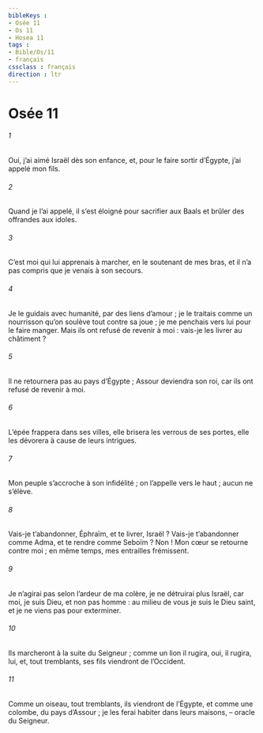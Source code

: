 ```yaml
---
bibleKeys : 
- Osée 11
- Os 11
- Hosea 11
tags : 
- Bible/Os/11
- français
cssclass : français
direction : ltr
---
```


# Osée 11

###### 1
Oui, j’ai aimé Israël dès son enfance,
et, pour le faire sortir d’Égypte, j’ai appelé mon fils.
###### 2
Quand je l’ai appelé,
il s’est éloigné pour sacrifier aux Baals
et brûler des offrandes aux idoles.
###### 3
C’est moi qui lui apprenais à marcher,
en le soutenant de mes bras,
et il n’a pas compris que je venais à son secours.
###### 4
Je le guidais avec humanité,
par des liens d’amour ;
je le traitais comme un nourrisson
qu’on soulève tout contre sa joue ;
je me penchais vers lui pour le faire manger.
Mais ils ont refusé de revenir à moi :
vais-je les livrer au châtiment ?
###### 5
Il ne retournera pas au pays d’Égypte ;
Assour deviendra son roi,
car ils ont refusé de revenir à moi.
###### 6
L’épée frappera dans ses villes,
elle brisera les verrous de ses portes,
elle les dévorera à cause de leurs intrigues.
###### 7
Mon peuple s’accroche à son infidélité ;
on l’appelle vers le haut ;
aucun ne s’élève.
###### 8
Vais-je t’abandonner, Éphraïm,
et te livrer, Israël ?
Vais-je t’abandonner comme Adma,
et te rendre comme Seboïm ?
Non ! Mon cœur se retourne contre moi ;
en même temps, mes entrailles frémissent.
###### 9
Je n’agirai pas selon l’ardeur de ma colère,
je ne détruirai plus Israël,
car moi, je suis Dieu, et non pas homme :
au milieu de vous je suis le Dieu saint,
et je ne viens pas pour exterminer.
###### 10
Ils marcheront à la suite du Seigneur ;
comme un lion il rugira,
oui, il rugira, lui,
et, tout tremblants, ses fils viendront de l’Occident.
###### 11
Comme un oiseau, tout tremblants, ils viendront de l’Égypte,
et comme une colombe, du pays d’Assour ;
je les ferai habiter dans leurs maisons,
– oracle du Seigneur.
